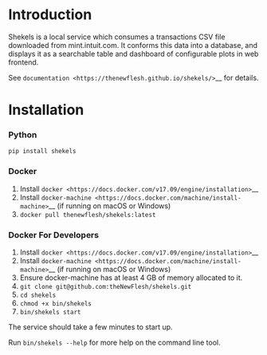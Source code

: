 # Introduction
Shekels is a local service which consumes a transactions CSV file downloaded
from mint.intuit.com. It conforms this data into a database, and displays it as
a searchable table and dashboard of configurable plots in web frontend.

See `documentation <https://thenewflesh.github.io/shekels/>`__ for
details.

# Installation
### Python
``pip install shekels``

### Docker
1. Install
   `docker <https://docs.docker.com/v17.09/engine/installation>`__
2. Install
   `docker-machine <https://docs.docker.com/machine/install-machine>`__
   (if running on macOS or Windows)
3. ``docker pull thenewflesh/shekels:latest``

### Docker For Developers
1. Install
   `docker <https://docs.docker.com/v17.09/engine/installation>`__
2. Install
   `docker-machine <https://docs.docker.com/machine/install-machine>`__
   (if running on macOS or Windows)
3. Ensure docker-machine has at least 4 GB of memory allocated to it.
4. ``git clone git@github.com:theNewFlesh/shekels.git``
5. ``cd shekels``
6. ``chmod +x bin/shekels``
7. ``bin/shekels start``

The service should take a few minutes to start up.

Run ``bin/shekels --help`` for more help on the command line tool.
